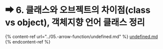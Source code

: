 # ➡ 6. 클래스와 오브젝트의 차이점(class vs object), 객체지향 언어 클래스 정리



{% content-ref url="../05.-arrow-function/undefined.md" %}
[undefined.md](../05.-arrow-function/undefined.md)
{% endcontent-ref %}
